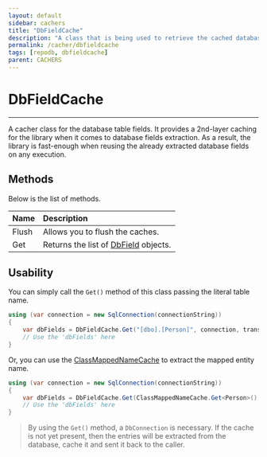 ```yaml
---
layout: default
sidebar: cachers
title: "DbFieldCache"
description: "A class that is being used to retrieve the cached database fields of the class or data entity."
permalink: /cacher/dbfieldcache
tags: [repodb, dbfieldcache]
parent: CACHERS
---
```


# DbFieldCache

---

A cacher class for the database table fields. It provides a 2nd-layer caching for the library when it comes to database fields extraction. As a result, the library is fast-enough when reusing the already extracted database fields on any execution.

## Methods

Below is the list of methods.

| Name | Description |
|:-----|:------------|
| Flush | Allows you to flush the caches. |
| Get | Returns the list of [DbField](/class/dbfield) objects. |

## Usability

You can simply call the `Get()` method of this class passing the literal table name.

```csharp
using (var connection = new SqlConnection(connectionString))
{
    var dbFields = DbFieldCache.Get("[dbo].[Person]", connection, transaction: null);
    // Use the 'dbFields' here
}
```

Or, you can use the [ClassMappedNameCache](/cacher/classmappednamecache) to extract the mapped entity name.

```csharp
using (var connection = new SqlConnection(connectionString))
{
    var dbFields = DbFieldCache.Get(ClassMappedNameCache.Get<Person>(), connection, transaction: null);
    // Use the 'dbFields' here
}
```

> By using the `Get()` method, a `DbConnection` is necessary. If the cache is not yet present, then the entries will be extracted from the database, cache it and sent it back to the caller.